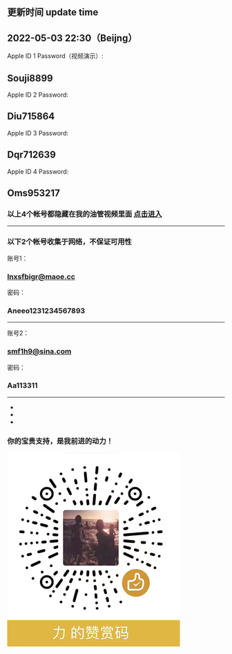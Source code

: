 
## 更新时间 update time
 2022-05-03   22:30（Beijng）
---

Apple ID 1 Password（视频演示）:

## Souji8899
Apple ID 2 Password:

## Diu715864
Apple ID 3 Password:

## Dqr712639


Apple ID 4 Password:

## Oms953217


### 以上4个帐号都隐藏在我的油管视频里面  [点击进入](https://www.youtube.com/channel/UCXPSzwcs0pspPTAI2rcaBgQ "悬停显示")
-------------------------------------------
### 以下2个帐号收集于网络，不保证可用性

账号1：
### lnxsfbigr@maoe.cc
密码：
### Aneeo1231234567893
-------------------------------------------
账号2：
### smf1h9@sina.com
密码：
### Aa113311
-------------------------------------------

-
-
-






   ### 你的宝贵支持，是我前进的动力！

![weixin](https://github.com/raoli1986/raoli1986.github.io/blob/main/weixinS.jpg)
